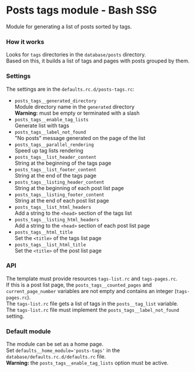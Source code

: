 # Posts tags module - Bash SSG
Module for generating a list of posts sorted by tags.

### How it works
Looks for `tags` directories in the `database/posts` directory.  
Based on this, it builds a list of tags and pages with posts grouped by them.

### Settings
The settings are in the `defaults.rc.d/posts-tags.rc`:
* `posts_tags__generated_directory`  
	Module directory name in the `generated` directory  
	**Warning:** must be empty or terminated with a slash
* `posts_tags__enable_tag_lists`  
	Generate list with tags
* `posts_tags__label_not_found`  
	"No posts" message generated on the page of the list
* `posts_tags__parallel_rendering`  
	Speed up tag lists rendering
* `posts_tags__list_header_content`  
	String at the beginning of the tags page
* `posts_tags__list_footer_content`  
	String at the end of the tags page
* `posts_tags__listing_header_content`  
	String at the beginning of each post list page
* `posts_tags__listing_footer_content`  
	String at the end of each post list page
* `posts_tags__list_html_headers`  
	Add a string to the `<head>` section of the tags list
* `posts_tags__listing_html_headers`  
	Add a string to the `<head>` section of each post list page
* `posts_tags__html_title`  
	Set the `<title>` of the tags list page
* `posts_tags__list_html_title`  
	Set the `<title>` of the post list page

### API
The template must provide resources `tags-list.rc` and `tags-pages.rc`.  
If this is a post list page, the `posts_tags__counted_pages` and `current_page_number` variables are not empty and contains an integer (`tags-pages.rc`).  
The `tags-list.rc` file gets a list of tags in the `posts__tag_list` variable.  
The `tags-list.rc` file must implement the `posts_tags__label_not_found` setting.

### Default module
The module can be set as a home page.  
Set `defaults__home_module='posts-tags'` in the `database/defaults.rc.d/defaults.rc` file.  
**Warning:** the `posts_tags__enable_tag_lists` option must be active.
